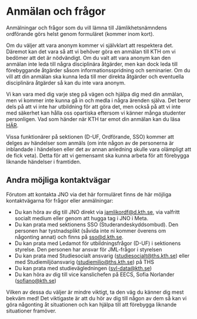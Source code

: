 # Anmälan och frågor

Anmälningar och frågor som du vill lämna till Jämlikhetsnämndens ordförande görs helst genom formuläret (kommer inom kort).

Om du väljer att vara anonym kommer vi självklart att respektera det. Däremot kan det vara så att vi behöver göra en anmälan till KTH om vi bedömer att det är nödvändigt. Om du valt att vara anonym kan den anmälan inte leda till några disciplinära åtgärder, men kan dock leda till förebyggande åtgärder såsom informationsspridning och seminarier. Om du vill att din anmälan ska kunna leda till mer direkta åtgärder och eventuella disciplinära åtgärder så kan du inte vara anonym.

Vi kan vara med dig varje steg på vägen och hjälpa dig med din anmälan, men vi kommer inte kunna gå in och medla i några ärenden själva. Det beror dels på att vi inte har utbildning för att göra det, men också på att vi inte med säkerhet kan hålla oss opartiska eftersom vi känner många studenter personligen. Vad som händer när KTH tar emot din anmälan kan du läsa [HÄR](https://www.kth.se/polopoly_fs/1.738428.1631190895!/Riktlinjen%20Rutiner%20vid%20anm%C3%A4lan%20utredning%20och%20%C3%A5tg%C3%A4rder%20vid%20diskriminering%20trakasserier%20sexuella%20trakasserier%20%2020180830pdf.pdf).

Vissa funktionärer på sektionen (D-UF, Ordförande, SSO) kommer att delges av händelser som anmäls (om inte någon av de personerna är inblandade i händelsen eller det av annan anledning skulle vara olämpligt att de fick veta). Detta för att vi gemensamt ska kunna arbeta för att förebygga liknande händelser i framtiden. 

## Andra möjliga kontaktvägar
Förutom att kontakta JNO via det här formuläret finns de här möjliga kontaktvägarna för frågor eller anmälningar:

- Du kan höra av dig till JNO direkt via [jamlikordf@d.kth.se](mailto:jamlikordf@d.kth.se), via valfritt socialt medium eller genom att hugga tag i JNO i Meta.
- Du kan prata med sektionens SSO (Studerandeskyddsombud). Den personen har tystnadsplikt (såvida inte ni kommer överens om någonting annat) och finns på [sso@d.kth.se](mailto:sso@d.kth.se).
- Du kan prata med Ledamot för utbildningsfrågor (D-UF) i sektionens styrelse. Den personen har ansvar för JML-frågor i styrelsen
- Du kan prata med Studiesocialt ansvarig ([studiesocialt@ths.kth.se](mailto:studiesocialt@ths.kth.se)) eller med Studiemiljöansvarig ([studiemiljo@ths.kth.se](mailto:studiemiljo@ths.kth.se)) på THS
- Du kan prata med studievägledningen ([svl-data@kth.se](mailto:svl-data@kth.se))
- Du kan höra av dig till vice kanslichefen på EECS, Sofia Norlander ([sofiano@kth.se](mailto:sofiano@kth.se))

Vilken av dessa du väljer är mindre viktigt, ta den väg du känner dig mest bekväm med! Det viktigaste är att du hör av dig till någon av dem så kan vi göra någonting åt situationen och kan hjälpa till att förebygga liknande situationer framöver.
